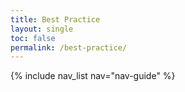 ```yaml
---
title: Best Practice
layout: single
toc: false
permalink: /best-practice/
---
```


{% include nav_list nav="nav-guide" %}
